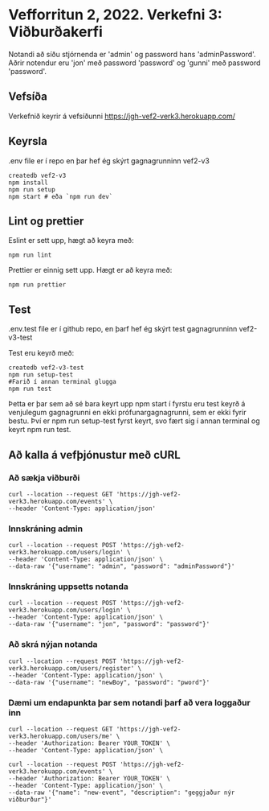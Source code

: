 # Vefforritun 2, 2022. Verkefni 3: Viðburðakerfi

Notandi að síðu stjórnenda er 'admin' og password hans 'adminPassword'.
Aðrir notendur eru 'jon' með password 'password' og 'gunni' með password 'password'.

## Vefsíða
Verkefnið keyrir á vefsíðunni https://jgh-vef2-verk3.herokuapp.com/

## Keyrsla
.env file er í repo en þar hef ég skýrt gagnagrunninn vef2-v3
```
createdb vef2-v3
npm install
npm run setup
npm start # eða `npm run dev`
```

## Lint og prettier
Eslint er sett upp, hægt að keyra með:
```
npm run lint
```

Prettier er einnig sett upp. Hægt er að keyra með:
```
npm run prettier
```

## Test
.env.test file er í github repo, en þarf hef ég skýrt test gagnagrunninn vef2-v3-test

Test eru keyrð með:
```
createdb vef2-v3-test
npm run setup-test
#Farið í annan terminal glugga
npm run test
```
Þetta er þar sem að sé bara keyrt upp npm start í fyrstu eru test keyrð á venjulegum gagnagrunni en ekki prófunargagnagrunni, sem er ekki fyrir bestu. Því er npm run setup-test fyrst keyrt, svo fært sig í annan terminal og keyrt npm run test.


## Að kalla á vefþjónustur með cURL
### Að sækja viðburði
```
curl --location --request GET 'https://jgh-vef2-verk3.herokuapp.com/events' \
--header 'Content-Type: application/json'
```
### Innskráning admin
```
curl --location --request POST 'https://jgh-vef2-verk3.herokuapp.com/users/login' \
--header 'Content-Type: application/json' \
--data-raw '{"username": "admin", "password": "adminPassword"}'
```
### Innskráning uppsetts notanda
```
curl --location --request POST 'https://jgh-vef2-verk3.herokuapp.com/users/login' \
--header 'Content-Type: application/json' \
--data-raw '{"username": "jon", "password": "password"}'
```
### Að skrá nýjan notanda
```
curl --location --request POST 'https://jgh-vef2-verk3.herokuapp.com/users/register' \
--header 'Content-Type: application/json' \
--data-raw '{"username": "newBoy", "password": "pword"}'
```

### Dæmi um endapunkta þar sem notandi þarf að vera loggaður inn
```
curl --location --request GET 'https://jgh-vef2-verk3.herokuapp.com/users/me' \
--header 'Authorization: Bearer YOUR_TOKEN' \
--header 'Content-Type: application/json' \
```
```
curl --location --request POST 'https://jgh-vef2-verk3.herokuapp.com/events' \
--header 'Authorization: Bearer YOUR_TOKEN' \
--header 'Content-Type: application/json' \
--data-raw '{"name": "new-event", "description": "geggjaður nýr viðburður"}'
```

